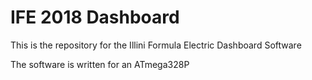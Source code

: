 # IFE 2018 Dashboard
This is the repository for the Illini Formula Electric Dashboard Software

The software is written for an ATmega328P
